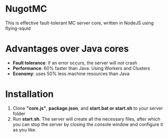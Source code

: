 # NugotMC
This is effective fault-tolerant MC server core, written in NodeJS using flying-squid
# Advantages over Java cores
- **Fault tolerance**: if an error occurs, the server will not crash
- **Performance**: 60% faster than Java. Using Workers and Clusters
- **Economy**: uses 50% less machine resources than Java
# Installation
1. Clone **"core.js"**, **package.json**, and **start.bat or start.sh** to your server folder
2. Run **start.sh**.
The server will create all the necessary files, after which you can stop the server by closing the console window and configure it as you like.

